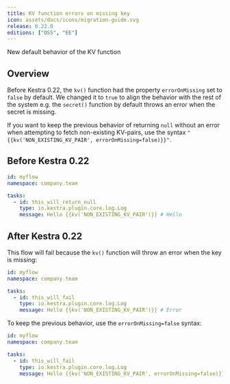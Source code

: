 ```yaml
---
title: KV function errors on missing key
icon: assets/docs/icons/migration-guide.svg
release: 0.22.0
editions: ["OSS", "EE"]
---
```


New default behavior of the KV function

## Overview

Before Kestra 0.22, the `kv()` function had the property `errorOnMissing` set to `false` by default. We changed it to `true` to align the behavior with the rest of the system e.g. the `secret()` function by default throws an error when the secret is missing.

If you want to keep the previous behavior of returning `null` without an error when attempting to fetch non-existing KV-pairs, use the syntax `"{{kv('NON_EXISTING_KV_PAIR', errorOnMissing=false)}}"`.

## Before Kestra 0.22

```yaml
id: myflow
namespace: company.team

tasks:
  - id: this_will_return_null
    type: io.kestra.plugin.core.log.Log
    message: Hello {{kv('NON_EXISTING_KV_PAIR')}} # Hello
```

## After Kestra 0.22

This flow will fail because the `kv()` function will throw an error when the key is missing:

```yaml
id: myflow
namespace: company.team

tasks:
  - id: this_will_fail
    type: io.kestra.plugin.core.log.Log
    message: Hello {{kv('NON_EXISTING_KV_PAIR')}} # Error
```

To keep the previous behavior, use the `errorOnMissing=false` syntax:

```yaml
id: myflow
namespace: company.team

tasks:
  - id: this_will_fail
    type: io.kestra.plugin.core.log.Log
    message: Hello {{kv('NON_EXISTING_KV_PAIR', errorOnMissing=false)}} # Hello
```